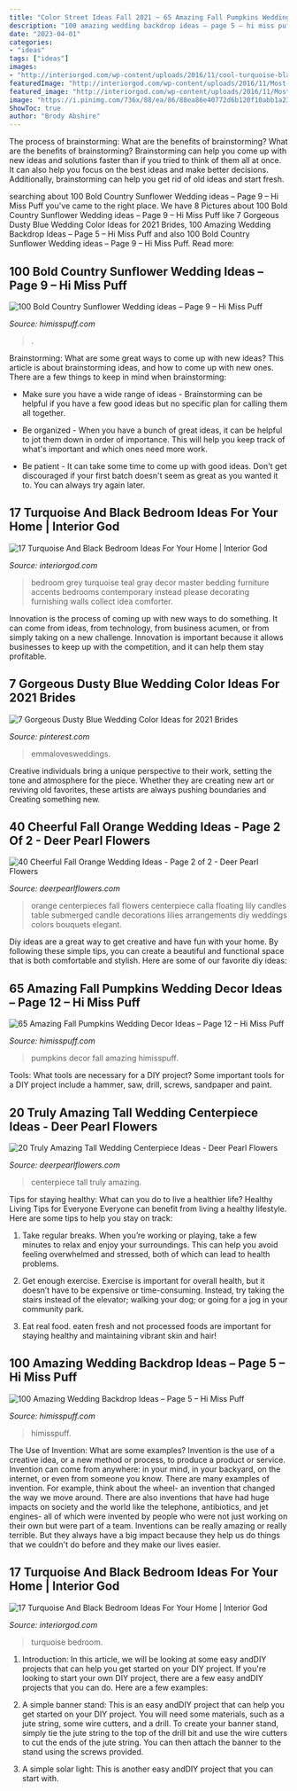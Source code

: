 ```yaml
---
title: "Color Street Ideas Fall 2021 ~ 65 Amazing Fall Pumpkins Wedding Decor Ideas – Page 12 – Hi Miss Puff"
description: "100 amazing wedding backdrop ideas – page 5 – hi miss puff"
date: "2023-04-01"
categories:
- "ideas"
tags: ["ideas"]
images:
- "http://interiorgod.com/wp-content/uploads/2016/11/cool-turquoise-black-bedroom-ideas.jpg"
featuredImage: "http://interiorgod.com/wp-content/uploads/2016/11/Most-Stylish-Turquoise-Bedroom-Ideas.jpg"
featured_image: "http://interiorgod.com/wp-content/uploads/2016/11/Most-Stylish-Turquoise-Bedroom-Ideas.jpg"
image: "https://i.pinimg.com/736x/88/ea/86/88ea86e40772d6b120f10abb1a232493.jpg"
ShowToc: true
author: "Brody Abshire"
---
```



The process of brainstorming: What are the benefits of brainstorming?
What are the benefits of brainstorming?
Brainstorming can help you come up with new ideas and solutions faster than if you tried to think of them all at once. It can also help you focus on the best ideas and make better decisions. Additionally, brainstorming can help you get rid of old ideas and start fresh.

	

		
searching about 100 Bold Country Sunflower Wedding ideas – Page 9 – Hi Miss Puff you've came to the right place. We have 8 Pictures about 100 Bold Country Sunflower Wedding ideas – Page 9 – Hi Miss Puff like 7 Gorgeous Dusty Blue Wedding Color Ideas for 2021 Brides, 100 Amazing Wedding Backdrop Ideas – Page 5 – Hi Miss Puff and also 100 Bold Country Sunflower Wedding ideas – Page 9 – Hi Miss Puff. Read more:
		
    
## 100 Bold Country Sunflower Wedding Ideas – Page 9 – Hi Miss Puff

<img loading=lazy src="https://www.himisspuff.com/wp-content/uploads/2016/07/sunflower-reception-wedding-flowers-centerpiece.jpg" onerror="this.onerror=null;this.src='https://tse4.mm.bing.net/th?id=OIP.JwYqhRr1Ua9VCoYNP-zjRgHaLH&amp;pid=15.1';" alt="100 Bold Country Sunflower Wedding ideas – Page 9 – Hi Miss Puff">

_Source: himisspuff.com_

>. 

	

Brainstorming: What are some great ways to come up with new ideas?
This article is about brainstorming ideas, and how to come up with new ones. There are a few things to keep in mind when brainstorming: 
- Make sure you have a wide range of ideas - Brainstorming can be helpful if you have a few good ideas but no specific plan for calling them all together. 

- Be organized - When you have a bunch of great ideas, it can be helpful to jot them down in order of importance. This will help you keep track of what's important and which ones need more work. 

- Be patient - It can take some time to come up with good ideas. Don't get discouraged if your first batch doesn't seem as great as you wanted it to. You can always try again later.

    
## 17 Turquoise And Black Bedroom Ideas For Your Home | Interior God

<img loading=lazy src="http://interiorgod.com/wp-content/uploads/2016/11/cool-turquoise-black-bedroom-ideas.jpg" onerror="this.onerror=null;this.src='https://tse3.mm.bing.net/th?id=OIP.ujNnCc_xa0Xpmjjn0rzVYQHaJ3&amp;pid=15.1';" alt="17 Turquoise And Black Bedroom Ideas For Your Home | Interior God">

_Source: interiorgod.com_

>bedroom grey turquoise teal gray decor master bedding furniture accents bedrooms contemporary instead please decorating furnishing walls collect idea comforter. 

	

Innovation is the process of coming up with new ways to do something. It can come from ideas, from technology, from business acumen, or from simply taking on a new challenge. Innovation is important because it allows businesses to keep up with the competition, and it can help them stay profitable.

    
## 7 Gorgeous Dusty Blue Wedding Color Ideas For 2021 Brides

<img loading=lazy src="https://i.pinimg.com/736x/88/ea/86/88ea86e40772d6b120f10abb1a232493.jpg" onerror="this.onerror=null;this.src='https://tse1.mm.bing.net/th?id=OIP.V48apY1fyFPC_9soJsl59gHaPd&amp;pid=15.1';" alt="7 Gorgeous Dusty Blue Wedding Color Ideas for 2021 Brides">

_Source: pinterest.com_

>emmalovesweddings. 

	

Creative individuals bring a unique perspective to their work, setting the tone and atmosphere for the piece. Whether they are creating new art or reviving old favorites, these artists are always pushing boundaries and Creating something new.

    
## 40 Cheerful Fall Orange Wedding Ideas - Page 2 Of 2 - Deer Pearl Flowers

<img loading=lazy src="https://www.deerpearlflowers.com/wp-content/uploads/2016/08/orange-calla-lily-centerpieces.jpg" onerror="this.onerror=null;this.src='https://tse2.mm.bing.net/th?id=OIP.CIuXd07tdSM-lcmrDOkvHAHaLH&amp;pid=15.1';" alt="40 Cheerful Fall Orange Wedding Ideas - Page 2 of 2 - Deer Pearl Flowers">

_Source: deerpearlflowers.com_

>orange centerpieces fall flowers centerpiece calla floating lily candles table submerged candle decorations lilies arrangements diy weddings colors bouquets elegant. 

	

Diy ideas are a great way to get creative and have fun with your home. By following these simple tips, you can create a beautiful and functional space that is both comfortable and stylish. Here are some of our favorite diy ideas: 

    
## 65 Amazing Fall Pumpkins Wedding Decor Ideas – Page 12 – Hi Miss Puff

<img loading=lazy src="https://www.himisspuff.com/wp-content/uploads/2016/08/white-lantern-and-pumpkins-wedding-decor.jpg" onerror="this.onerror=null;this.src='https://tse3.mm.bing.net/th?id=OIP.fXiDFqNgNeTCO14V3uRFoAHaLF&amp;pid=15.1';" alt="65 Amazing Fall Pumpkins Wedding Decor Ideas – Page 12 – Hi Miss Puff">

_Source: himisspuff.com_

>pumpkins decor fall amazing himisspuff. 

	

Tools: What tools are necessary for a DIY project?
Some important tools for a DIY project include a hammer, saw, drill, screws, sandpaper and paint.

    
## 20 Truly Amazing Tall Wedding Centerpiece Ideas - Deer Pearl Flowers

<img loading=lazy src="https://www.deerpearlflowers.com/wp-content/uploads/2015/04/silver-wedding-centerpiece-ideas.jpg" onerror="this.onerror=null;this.src='https://tse2.mm.bing.net/th?id=OIP.BlBRYISCzTk9jCD0x34knAHaLa&amp;pid=15.1';" alt="20 Truly Amazing Tall Wedding Centerpiece Ideas - Deer Pearl Flowers">

_Source: deerpearlflowers.com_

>centerpiece tall truly amazing. 

	

Tips for staying healthy: What can you do to live a healthier life?
Healthy Living Tips for Everyone
Everyone can benefit from living a healthy lifestyle. Here are some tips to help you stay on track:

1. Take regular breaks. When you’re working or playing, take a few minutes to relax and enjoy your surroundings. This can help you avoid feeling overwhelmed and stressed, both of which can lead to health problems.

2. Get enough exercise. Exercise is important for overall health, but it doesn’t have to be expensive or time-consuming. Instead, try taking the stairs instead of the elevator; walking your dog; or going for a jog in your community park.

3. Eat real food. eaten fresh and not processed foods are important for staying healthy and maintaining vibrant skin and hair!

    
## 100 Amazing Wedding Backdrop Ideas – Page 5 – Hi Miss Puff

<img loading=lazy src="https://www.himisspuff.com/wp-content/uploads/2016/06/indoor-wedding-reception-backdrop-e1577067630256.jpg" onerror="this.onerror=null;this.src='https://tse4.mm.bing.net/th?id=OIP.I4xSCMkI7cOpzWVAgeYlCAHaLH&amp;pid=15.1';" alt="100 Amazing Wedding Backdrop Ideas – Page 5 – Hi Miss Puff">

_Source: himisspuff.com_

>himisspuff. 

	

The Use of Invention: What are some examples?
Invention is the use of a creative idea, or a new method or process, to produce a product or service. Invention can come from anywhere: in your mind, in your backyard, on the internet, or even from someone you know. 
There are many examples of invention. For example, think about the wheel- an invention that changed the way we move around. There are also inventions that have had huge impacts on society and the world like the telephone, antibiotics, and jet engines- all of which were invented by people who were not just working on their own but were part of a team. 
Inventions can be really amazing or really terrible. But they always have a big impact because they help us do things that we couldn't do before and they make our lives easier.

    
## 17 Turquoise And Black Bedroom Ideas For Your Home | Interior God

<img loading=lazy src="http://interiorgod.com/wp-content/uploads/2016/11/Most-Stylish-Turquoise-Bedroom-Ideas.jpg" onerror="this.onerror=null;this.src='https://tse1.mm.bing.net/th?id=OIP.aEBLchhp9YN6vWYu2VHEZgHaJ6&amp;pid=15.1';" alt="17 Turquoise And Black Bedroom Ideas For Your Home | Interior God">

_Source: interiorgod.com_

>turquoise bedroom. 

	

1) Introduction: In this article, we will be looking at some easy andDIY projects that can help you get started on your DIY project.
If you're looking to start your own DIY project, there are a few easy andDIY projects that you can do. Here are a few examples:
1) A simple banner stand: This is an easy andDIY project that can help you get started on your DIY project. You will need some materials, such as a jute string, some wire cutters, and a drill. To create your banner stand, simply tie the jute string to the top of the drill bit and use the wire cutters to cut the ends of the jute string. You can then attach the banner to the stand using the screws provided.

2) A simple solar light: This is another easy andDIY project that you can start with.

